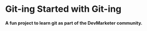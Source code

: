 # Git-ing Started with Git-ing

#### A fun project to learn git as part of the **DevMarketer** community.
